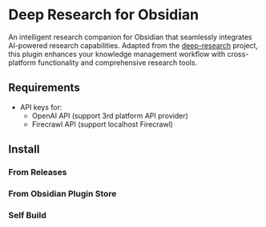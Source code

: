 
# Deep Research for Obsidian

An intelligent research companion for Obsidian that seamlessly integrates AI-powered research capabilities. Adapted from the [deep-research](https://github.com/dzhng/deep-research) project, this plugin enhances your knowledge management workflow with cross-platform functionality and comprehensive research tools.

## Requirements
- API keys for:
	- OpenAI API (support 3rd platform API provider)
	- Firecrawl API (support localhost Firecrawl)


## Install
### From Releases

### From Obsidian Plugin Store

### Self Build
